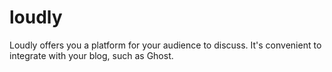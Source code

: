 # loudly
Loudly offers you a platform for your audience to discuss. It's convenient to integrate with your blog, such as Ghost.
